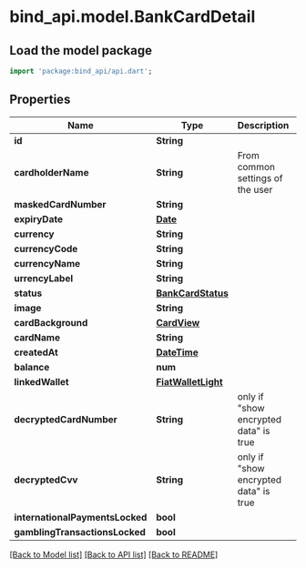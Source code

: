 # bind_api.model.BankCardDetail

## Load the model package
```dart
import 'package:bind_api/api.dart';
```

## Properties
Name | Type | Description | Notes
------------ | ------------- | ------------- | -------------
**id** | **String** |  | 
**cardholderName** | **String** | From common settings of the user | 
**maskedCardNumber** | **String** |  | 
**expiryDate** | [**Date**](Date.md) |  | 
**currency** | **String** |  | 
**currencyCode** | **String** |  | 
**currencyName** | **String** |  | 
**urrencyLabel** | **String** |  | [optional] 
**status** | [**BankCardStatus**](BankCardStatus.md) |  | 
**image** | **String** |  | [optional] 
**cardBackground** | [**CardView**](CardView.md) |  | [optional] 
**cardName** | **String** |  | [optional] 
**createdAt** | [**DateTime**](DateTime.md) |  | 
**balance** | **num** |  | [optional] 
**linkedWallet** | [**FiatWalletLight**](FiatWalletLight.md) |  | [optional] 
**decryptedCardNumber** | **String** | only if \"show encrypted data\" is true | [optional] 
**decryptedCvv** | **String** | only if \"show encrypted data\" is true | [optional] 
**internationalPaymentsLocked** | **bool** |  | [optional] 
**gamblingTransactionsLocked** | **bool** |  | [optional] 

[[Back to Model list]](../README.md#documentation-for-models) [[Back to API list]](../README.md#documentation-for-api-endpoints) [[Back to README]](../README.md)



